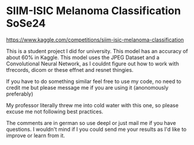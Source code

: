 # SIIM-ISIC Melanoma Classification SoSe24
https://www.kaggle.com/competitions/siim-isic-melanoma-classification

This is a student project I did for university.
This model has an accuracy of about 60% in Kaggle.
This model uses the JPEG Dataset and a Convolutional Neural Network, as I couldnt figure out how to work with tfrecords, dicom or these effnet and resnet thingies.

If you have to do something similar feel free to use my code, no need to credit me but please message me if you are using it (anonomously preferably)

My professor literally threw me into cold water with this one, so please excuse me not following best practices.

The comments are in german so use deepl or just mail me if you have questions.
I wouldn't mind if I you could send me your results as I'd like to improve or learn from it.
